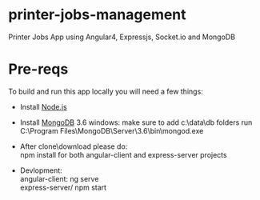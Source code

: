 # printer-jobs-management

Printer Jobs App using Angular4, Expressjs, Socket.io and MongoDB

# Pre-reqs
To build and run this app locally you will need a few things:
- Install [Node.js](https://nodejs.org/en/)
- Install [MongoDB](https://docs.mongodb.com/manual/installation/) 3.6
	windows:
	   make sure to add c:\data\db folders
	   run C:\Program Files\MongoDB\Server\3.6\bin\mongod.exe
	   
- After clone\download please do:</br>
	npm install for both angular-client and express-server projects
- Devlopment:</br>
	angular-client: ng serve</br>
	express-server/ npm start</br>
	
	